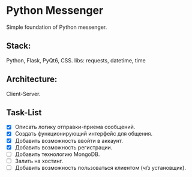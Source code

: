 # Python Messenger
Simple foundation of Python messenger.

## Stack: 
Python, Flask, PyQt6, CSS.
libs: requests, datetime, time

## Architecture: 
Client-Server.

## Task-List
- [X] Описать логику отправки-приема сообщений.
- [X] Создать функционирующий интерфейс для общения.
- [X] Добавить возможность ввойти в аккаунт.
- [X] Добавить возможность регистрации.
- [ ] Добавить технологию MongoDB.
- [ ] Залить на хостинг.
- [ ] Добавить возможность пользоваться клиентом (ч/з установщик).
